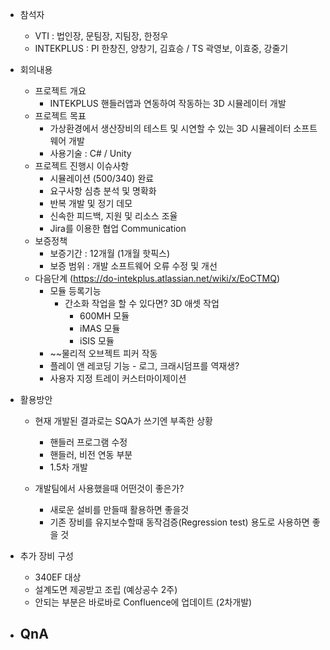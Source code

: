 - 참석자
	- VTI : 법인장, 문팀장, 지팀장, 한정우
	- INTEKPLUS : PI 한창진, 양창기, 김효승 / TS 곽영보, 이효중, 강줄기

- 회의내용
	- 프로젝트 개요
		- INTEKPLUS 핸들러앱과 연동하여 작동하는 3D 시뮬레이터 개발
	- 프로젝트 목표
		- 가상환경에서 생산장비의 테스트 및 시연할 수 있는 3D 시뮬레이터 소프트웨어 개발
		- 사용기술 : C# / Unity
	- 프로젝트 진행시 이슈사항
		- 시뮬레이션 (500/340) 완료
		- 요구사항 심층 분석 및 명확화
		- 반복 개발 및 정기 데모
		- 신속한 피드백, 지원 및 리소스 조율
		- Jira를 이용한 협업 Communication
	- 보증정책
		- 보증기간 : 12개월 (1개월 핫픽스)
		- 보증 범위 : 개발 소프트웨어 오류 수정 및 개선
	- 다음단계 (https://do-intekplus.atlassian.net/wiki/x/EoCTMQ)
		- 모듈 등록기능
			- 간소화 작업을 할 수 있다면? 3D 애셋 작업
				- 600MH 모듈
				- iMAS 모듈
				- iSIS 모듈
		- ~~물리적 오브젝트 피커 작동
		- 플레이 앤 레코딩 기능 - 로그, 크래시덤프를 역재생?
		- 사용자 지정 트레이 커스터마이제이션

- 활용방안
	- 현재 개발된 결과로는 SQA가 쓰기엔 부족한 상황
		- 핸들러 프로그램 수정
		- 핸들러, 비전 연동 부분
		- 1.5차 개발

	- 개발팀에서 사용했을때 어떤것이 좋은가?
		- 새로운 설비를 만들때 활용하면 좋을것
		- 기존 장비를 유지보수할때 동작검증(Regression test) 용도로 사용하면 좋을 것

- 추가 장비 구성
	- 340EF 대상
	- 설계도면 제공받고 조립 (예상공수 2주)
	- 안되는 부분은 바로바로 Confluence에 업데이트 (2차개발)

- QnA
	- 